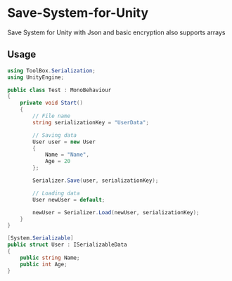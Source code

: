 # Save-System-for-Unity
Save System for Unity with Json and basic encryption also supports arrays

## Usage
```csharp
using ToolBox.Serialization;
using UnityEngine;

public class Test : MonoBehaviour
{
	private void Start()
	{
		// File name
		string serializationKey = "UserData";

		// Saving data
		User user = new User
		{
			Name = "Name",
			Age = 20
		};

		Serializer.Save(user, serializationKey);

		// Loading data
		User newUser = default;

		newUser = Serializer.Load(newUser, serializationKey);
	}
}

[System.Serializable]
public struct User : ISerializableData
{
	public string Name;
	public int Age;
}
```
